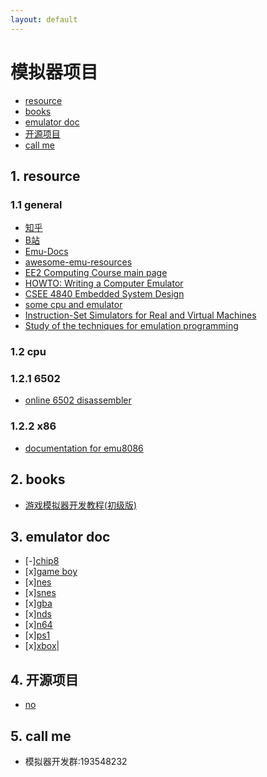 ```yaml
---
layout: default
---
```



# 模拟器项目
- [resource](#1-resouce)
- [books](#2-books)
- [emulator doc](#3-emulator-doc)
- [开源项目](#4-开源项目)
- [call me](#5-call-me)
<!-- fence:start -->
## 1. **resource**  
### 1.1 general
 * [知乎](https://www.zhihu.com/people/jim-79-39-91) 
 * [B站](https://space.bilibili.com/3493279404395296) 
 * [Emu-Docs](https://github.com/shonumi/Emu-Docs)
 * [awesome-emu-resources](https://github.com/marethyu/awesome-emu-resources)
 * [EE2 Computing Course main page](http://www.ee.ic.ac.uk/pcheung/teaching/ee2_computing/)
 * [HOWTO: Writing a Computer Emulator](http://fms.komkon.org/EMUL8/HOWTO.html)
 * [CSEE 4840 Embedded System Design](https://www.cs.columbia.edu/~sedwards/classes/2016/4840-spring/)
 * [some cpu and emulator](https://www.zophar.net/)
 * [Instruction-Set Simulators for Real and Virtual Machines](http://www.xsim.com/)
 * [Study of the techniques for emulation programming](http://www.xsim.com/papers/Bario.2001.emubook.pdf)
### 1.2 cpu
### 1.2.1 6502 
 * [online 6502 disassembler](https://jborza.com/post/2021-06-08-6502-disassembler/)
### 1.2.2 x86
 * [documentation for emu8086](https://yassinebridi.github.io/asm-docs/help.html)
<!-- fence -->
## 2. **books**
- [游戏模拟器开发教程(初级版)](docs/game_emulator_develop(primary).html)

<!-- fence -->
## 3. **emulator doc**  
 * [-][chip8](docs/chip8/index.html) 
 * [x][game boy](docs/gb/index.html) 
 * [x][nes](docs/nes/index.html) 
 * [x][snes](docs/snes/index.html) 
 * [x][gba](docs/gba/index.html)
 * [x][nds](docs/nds/index.html) 
 * [x][n64](docs/n64/index.html) 
 * [x][ps1](docs/ps1/index.html) 
 * [x][xbox](docs/xbox/index.html)|
<!-- fence -->
## 4. **开源项目**
- [no]()

<!-- fence -->
## 5. **call me**
- 模拟器开发群:193548232
<!-- fence:end -->
